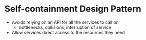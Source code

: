# Self-containment Design Pattern

- Avoids relying on an API for all the services to call on
  - bottlenecks, collisions, interruption of service
- Allow services direct access to the resources they need
